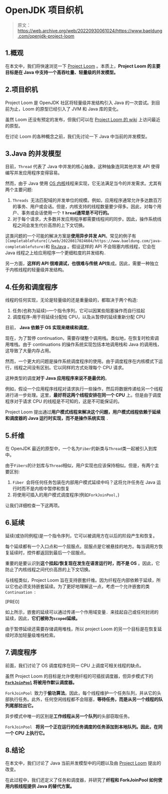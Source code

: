 # OpenJDK 项目织机

> 原文：<https://web.archive.org/web/20220930061024/https://www.baeldung.com/openjdk-project-loom>

## 1.概观

在本文中，我们将快速浏览一下 [Project Loom](https://web.archive.org/web/20220817024604/https://cr.openjdk.java.net/~rpressler/loom/Loom-Proposal.html) 。本质上，**Project Loom 的主要目标是在 Java 中支持一个高吞吐量、轻量级的并发模型。**

## 2.项目织机

Project Loom 是 OpenJDK 社区将轻量级并发结构引入 Java 的一次尝试。到目前为止，Loom 的原型已经引入了 JVM 和 Java 库的变化。

虽然 Loom 还没有预定的发布，但我们可以在 [Project Loom 的 wiki](https://web.archive.org/web/20220817024604/https://wiki.openjdk.java.net/display/loom/Main) 上访问最近的原型。

在讨论 Loom 的各种概念之前，我们先讨论一下 Java 中当前的并发模型。

## 3.Java 的并发模型

目前，`Thread` 代表了 Java 中并发的核心抽象。这种抽象连同其他并发 API 使得编写并发应用程序变得容易。

然而，由于 Java 使用 [OS 内核](/web/20220817024604/https://www.baeldung.com/cs/os-kernel)线程来实现，它无法满足当今的并发需求。尤其有两个主要问题:

1.  `Threads `无法匹配域的并发单位的规模。例如，应用程序通常允许多达数百万的事务、用户或会话。但是，内核支持的线程数量要少得多。因此，对每个用户、事务或会话使用一个 **`T` `hread`通常是不可行的。**
2.  对于每个请求，大多数并发应用程序都需要线程间的同步。因此，操作系统线程之间会发生代价高昂的上下文切换。

这类问题的一个可能的解决方案是**使用异步并发 API**。常见的例子有`[CompletableFuture](/web/20220817024604/https://www.baeldung.com/java-completablefuture)`和 [RxJava](/web/20220817024604/https://www.baeldung.com/rx-java) 。假设这样的 API 不会阻塞内核线程，它会在 Java 线程之上给应用程序一个更细粒度的并发结构`.`

另一方面，**这样的 API 很难调试，也很难与传统 API**集成。因此，需要一种独立于内核线程的轻量级并发结构。

## 4.任务和调度程序

线程的任何实现，无论是轻量级的还是重量级的，都取决于两个构造:

1.  任务(也称为延续)–一个指令序列，它可以因某些阻塞操作而自行挂起
2.  调度程序–用于将延续分配给 CPU，以及从暂停的延续重新分配 CPU

目前， **Java 依赖于 OS 实现来继续和调度**。

现在，为了暂停 continuation，需要存储整个调用栈。类似地，在恢复时检索调用堆栈。由于 continuations 的操作系统实现包括本地调用栈和 Java 的调用栈，这导致了大量内存占用。

然而，一个更大的问题是操作系统调度程序的使用。由于调度程序在内核模式下运行，线程之间没有区别。它以同样的方式处理每个 CPU 请求。

这种类型的调度**对于 Java 应用程序来说不是最优的**。

例如，假设一个应用程序线程对请求执行一些操作，然后将数据传递给另一个线程进行进一步处理。这里，**最好将这两个线程安排在同一个 CPU** 上。但是由于调度程序对于请求 CPU 的线程是不可知的，这是不可能保证的。

Project Loom 提出通过**用户模式线程来解决这个问题，用户模式线程依赖于延续和调度器的 Java 运行时实现，而不是操作系统实现** `.`

## 5.纤维

在 OpenJDK 最近的原型中，一个名为`Fiber`的新类与`Thread`类一起被引入到库中。

由于`Fibers`的计划库与`Thread`相似，用户实现也应该保持相似。但是，有两个主要区别:

1.  `Fiber `会将任何任务包装在内部用户模式延续中吗？这将允许任务在 Java 运行时而不是内核中暂停和恢复
2.  将使用可插入的用户模式调度程序(例如`ForkJoinPool,`)

让我们详细检查一下这两项。

## 6.延续

延续(或协同例程)是一个指令序列，它可以被调用方在以后的阶段产生和恢复。

每个延续都有一个入口点和一个屈服点。屈服点是它被悬挂的地方。每当调用方恢复延续时，控件都返回到最后一个屈服点。

重要的是要认识到**这个挂起/恢复现在发生在语言运行时，而不是 OS** 。因此，它防止了内核线程之间代价高昂的上下文切换。

与线程类似，Project Loom 旨在支持嵌套纤维。因为纤程在内部依赖于延续，所以它也必须支持嵌套延续。为了更好地理解这一点，考虑一个允许嵌套的类`Continuation `:

[PRE0]

如上所示，嵌套的延续可以通过传递一个作用域变量`. `来挂起自己或任何封闭的延续，因此，**它们被称为`scoped`延续。**

由于暂停延续还需要存储调用堆栈，所以 project Loom 的另一个目标是在恢复延续时添加轻量级堆栈检索。

## 7.调度程序

前面，我们讨论了 OS 调度程序在同一 CPU 上调度可相关线程的缺点。

虽然 Project Loom 的目标是允许使用纤程的可插拔调度器，但异步模式下的 **[`ForkJoinPool`](/web/20220817024604/https://www.baeldung.com/java-fork-join) 将被用作默认调度器。**

`ForkJoinPool `致力于**偷功算法**。因此，每个线程维护一个任务队列，并从它的头部执行任务。此外，任何空闲线程都不会阻塞，**等待任务，而是从另一个线程的队列尾部拉出它。**

异步模式中唯一的区别是**工作线程从另一个队列**的头部窃取任务。

`ForkJoinPool ` **将另一个正在运行的任务调度的任务添加到本地队列。因此，在同一个 CPU 上执行它。**

## 8.结论

在本文中，我们讨论了 Java 当前并发模型中的问题以及由 [Project Loom](https://web.archive.org/web/20220817024604/https://cr.openjdk.java.net/~rpressler/loom/Loom-Proposal.html) 提出的改变。

在此过程中，我们还定义了任务和调度器，并研究了**纤程和 ForkJoinPool 如何使用内核线程提供 Java 的替代方案。**